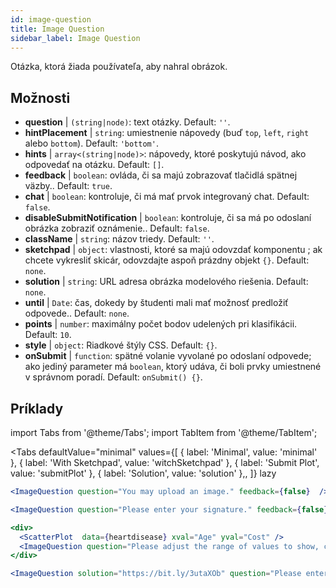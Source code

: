 ```yaml
---
id: image-question 
title: Image Question
sidebar_label: Image Question
---
```


Otázka, ktorá žiada používateľa, aby nahral obrázok.

## Možnosti

* __question__ | `(string|node)`: text otázky. Default: `''`.
* __hintPlacement__ | `string`: umiestnenie nápovedy (buď `top`, `left`, `right` alebo `bottom`). Default: `'bottom'`.
* __hints__ | `array<(string|node)>`: nápovedy, ktoré poskytujú návod, ako odpovedať na otázku. Default: `[]`.
* __feedback__ | `boolean`: ovláda, či sa majú zobrazovať tlačidlá spätnej väzby.. Default: `true`.
* __chat__ | `boolean`: kontroluje, či má mať prvok integrovaný chat. Default: `false`.
* __disableSubmitNotification__ | `boolean`: kontroluje, či sa má po odoslaní obrázka zobraziť oznámenie.. Default: `false`.
* __className__ | `string`: názov triedy. Default: `''`.
* __sketchpad__ | `object`: vlastnosti, ktoré sa majú odovzdať komponentu <Sketchpad />; ak chcete vykresliť skicár, odovzdajte aspoň prázdny objekt `{}`. Default: `none`.
* __solution__ | `string`: URL adresa obrázka modelového riešenia. Default: `none`.
* __until__ | `Date`: čas, dokedy by študenti mali mať možnosť predložiť odpovede.. Default: `none`.
* __points__ | `number`: maximálny počet bodov udelených pri klasifikácii. Default: `10`.
* __style__ | `object`: Riadkové štýly CSS. Default: `{}`.
* __onSubmit__ | `function`: spätné volanie vyvolané po odoslaní odpovede; ako jediný parameter má `boolean`, ktorý udáva, či boli prvky umiestnené v správnom poradí. Default: `onSubmit() {}`.


## Príklady

import Tabs from '@theme/Tabs';
import TabItem from '@theme/TabItem';

<Tabs
    defaultValue="minimal"
    values={[
        { label: 'Minimal', value: 'minimal' },
        { label: 'With Sketchpad', value: 'witchSketchpad' },
        { label: 'Submit Plot', value: 'submitPlot' },
        { label: 'Solution', value: 'solution' },,
    ]}
    lazy
>

<TabItem value="minimal">

```jsx live
<ImageQuestion question="You may upload an image." feedback={false}  />
```
</TabItem>

<TabItem value="witchSketchpad">

```jsx live
<ImageQuestion question="Please enter your signature." feedback={false} sketchpad={{ canvasHeight: 300}} />
```

</TabItem>

<TabItem value="submitPlot">

```jsx live
<div>
  <ScatterPlot  data={heartdisease} xval="Age" yval="Cost" />
  <ImageQuestion question="Please adjust the range of values to show, change the axis labels and title of the plot, and submit your result." />
</div>
```
</TabItem>

<TabItem value="solution">

```jsx live
<ImageQuestion solution="https://bit.ly/3utaXOb" question="Please enter the Greek letter 'Gamma'." feedback={false} sketchpad={{ canvasHeight: 300}} />
```
</TabItem>

</Tabs>
